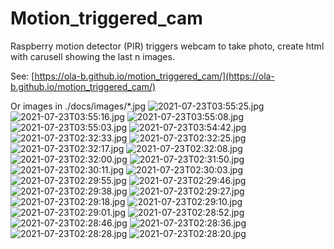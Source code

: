 # Motion_triggered_cam
Raspberry motion detector (PIR) triggers webcam to take photo, create html with carusell showing the last n images.

See: [https://ola-b.github.io/motion_triggered_cam/](https://ola-b.github.io/motion_triggered_cam/)


Or images in ./docs/images/*.jpg
![2021-07-23T03:55:25.jpg](https://github.com/Ola-B/motion_triggered_cam/blob/main/docs/images/2021-07-23T03:55:25.jpg "2021-07-23T03:55:25.jpg")
![2021-07-23T03:55:16.jpg](https://github.com/Ola-B/motion_triggered_cam/blob/main/docs/images/2021-07-23T03:55:16.jpg "2021-07-23T03:55:16.jpg")
![2021-07-23T03:55:08.jpg](https://github.com/Ola-B/motion_triggered_cam/blob/main/docs/images/2021-07-23T03:55:08.jpg "2021-07-23T03:55:08.jpg")
![2021-07-23T03:55:03.jpg](https://github.com/Ola-B/motion_triggered_cam/blob/main/docs/images/2021-07-23T03:55:03.jpg "2021-07-23T03:55:03.jpg")
![2021-07-23T03:54:42.jpg](https://github.com/Ola-B/motion_triggered_cam/blob/main/docs/images/2021-07-23T03:54:42.jpg "2021-07-23T03:54:42.jpg")
![2021-07-23T02:32:33.jpg](https://github.com/Ola-B/motion_triggered_cam/blob/main/docs/images/2021-07-23T02:32:33.jpg "2021-07-23T02:32:33.jpg")
![2021-07-23T02:32:25.jpg](https://github.com/Ola-B/motion_triggered_cam/blob/main/docs/images/2021-07-23T02:32:25.jpg "2021-07-23T02:32:25.jpg")
![2021-07-23T02:32:17.jpg](https://github.com/Ola-B/motion_triggered_cam/blob/main/docs/images/2021-07-23T02:32:17.jpg "2021-07-23T02:32:17.jpg")
![2021-07-23T02:32:08.jpg](https://github.com/Ola-B/motion_triggered_cam/blob/main/docs/images/2021-07-23T02:32:08.jpg "2021-07-23T02:32:08.jpg")
![2021-07-23T02:32:00.jpg](https://github.com/Ola-B/motion_triggered_cam/blob/main/docs/images/2021-07-23T02:32:00.jpg "2021-07-23T02:32:00.jpg")
![2021-07-23T02:31:50.jpg](https://github.com/Ola-B/motion_triggered_cam/blob/main/docs/images/2021-07-23T02:31:50.jpg "2021-07-23T02:31:50.jpg")
![2021-07-23T02:30:11.jpg](https://github.com/Ola-B/motion_triggered_cam/blob/main/docs/images/2021-07-23T02:30:11.jpg "2021-07-23T02:30:11.jpg")
![2021-07-23T02:30:03.jpg](https://github.com/Ola-B/motion_triggered_cam/blob/main/docs/images/2021-07-23T02:30:03.jpg "2021-07-23T02:30:03.jpg")
![2021-07-23T02:29:55.jpg](https://github.com/Ola-B/motion_triggered_cam/blob/main/docs/images/2021-07-23T02:29:55.jpg "2021-07-23T02:29:55.jpg")
![2021-07-23T02:29:46.jpg](https://github.com/Ola-B/motion_triggered_cam/blob/main/docs/images/2021-07-23T02:29:46.jpg "2021-07-23T02:29:46.jpg")
![2021-07-23T02:29:38.jpg](https://github.com/Ola-B/motion_triggered_cam/blob/main/docs/images/2021-07-23T02:29:38.jpg "2021-07-23T02:29:38.jpg")
![2021-07-23T02:29:27.jpg](https://github.com/Ola-B/motion_triggered_cam/blob/main/docs/images/2021-07-23T02:29:27.jpg "2021-07-23T02:29:27.jpg")
![2021-07-23T02:29:18.jpg](https://github.com/Ola-B/motion_triggered_cam/blob/main/docs/images/2021-07-23T02:29:18.jpg "2021-07-23T02:29:18.jpg")
![2021-07-23T02:29:10.jpg](https://github.com/Ola-B/motion_triggered_cam/blob/main/docs/images/2021-07-23T02:29:10.jpg "2021-07-23T02:29:10.jpg")
![2021-07-23T02:29:01.jpg](https://github.com/Ola-B/motion_triggered_cam/blob/main/docs/images/2021-07-23T02:29:01.jpg "2021-07-23T02:29:01.jpg")
![2021-07-23T02:28:52.jpg](https://github.com/Ola-B/motion_triggered_cam/blob/main/docs/images/2021-07-23T02:28:52.jpg "2021-07-23T02:28:52.jpg")
![2021-07-23T02:28:46.jpg](https://github.com/Ola-B/motion_triggered_cam/blob/main/docs/images/2021-07-23T02:28:46.jpg "2021-07-23T02:28:46.jpg")
![2021-07-23T02:28:36.jpg](https://github.com/Ola-B/motion_triggered_cam/blob/main/docs/images/2021-07-23T02:28:36.jpg "2021-07-23T02:28:36.jpg")
![2021-07-23T02:28:28.jpg](https://github.com/Ola-B/motion_triggered_cam/blob/main/docs/images/2021-07-23T02:28:28.jpg "2021-07-23T02:28:28.jpg")
![2021-07-23T02:28:20.jpg](https://github.com/Ola-B/motion_triggered_cam/blob/main/docs/images/2021-07-23T02:28:20.jpg "2021-07-23T02:28:20.jpg")
